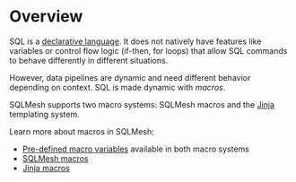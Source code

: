# Overview

SQL is a [declarative language](https://en.wikipedia.org/wiki/Declarative_programming). It does not natively have features like variables or control flow logic (if-then, for loops) that allow SQL commands to behave differently in different situations.

However, data pipelines are dynamic and need different behavior depending on context. SQL is made dynamic with *macros*.

SQLMesh supports two macro systems: SQLMesh macros and the [Jinja](https://jinja.palletsprojects.com/en/3.1.x/) templating system.

Learn more about macros in SQLMesh:

- [Pre-defined macro variables](./macro_variables.md) available in both macro systems
- [SQLMesh macros](./sqlmesh_macros.md)
- [Jinja macros](./jinja_macros.md)

